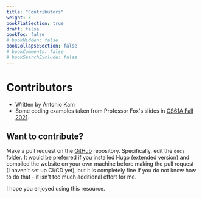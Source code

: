 ```yaml
---
title: "Contributors"
weight: 3
bookFlatSection: true
draft: false
bookToc: false
# bookHidden: false
bookCollapseSection: false
# bookComments: false
# bookSearchExclude: false
---
```


# Contributors

- Written by Antonio Kam
- Some coding examples taken from Professor Fox's slides in [CS61A Fall 2021](https://cs61a.org).

## Want to contribute?

Make a pull request on the [GitHub](https://github.com/Rouxles/cs61a-notes/) repository. Specifically, edit the `docs` folder. It would be preferred if you installed Hugo (extended version) and compiled the website on your own machine before making the pull request (I haven't set up CI/CD yet), but it is completely fine if you do not know how to do that - it isn't too much additional effort for me.

I hope you enjoyed using this resource.
